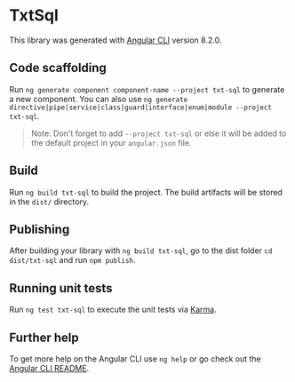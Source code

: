 # TxtSql

This library was generated with [Angular CLI](https://github.com/angular/angular-cli) version 8.2.0.

## Code scaffolding

Run `ng generate component component-name --project txt-sql` to generate a new component. You can also use `ng generate directive|pipe|service|class|guard|interface|enum|module --project txt-sql`.
> Note: Don't forget to add `--project txt-sql` or else it will be added to the default project in your `angular.json` file. 

## Build

Run `ng build txt-sql` to build the project. The build artifacts will be stored in the `dist/` directory.

## Publishing

After building your library with `ng build txt-sql`, go to the dist folder `cd dist/txt-sql` and run `npm publish`.

## Running unit tests

Run `ng test txt-sql` to execute the unit tests via [Karma](https://karma-runner.github.io).

## Further help

To get more help on the Angular CLI use `ng help` or go check out the [Angular CLI README](https://github.com/angular/angular-cli/blob/master/README.md).
